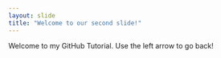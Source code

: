 ```yaml
---
layout: slide
title: "Welcome to our second slide!"
---
```

Welcome to my GitHub Tutorial.
Use the left arrow to go back!